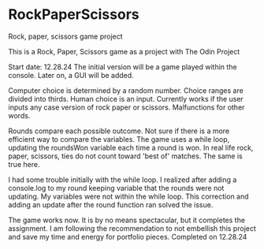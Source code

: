 # RockPaperScissors
Rock, paper, scissors game project

This is a Rock, Paper, Scissors game as a project with The Odin Project

Start date: 12.28.24
The initial version will be a game played within the console. Later on, a GUI will be added.

Computer choice is determined by a random number. Choice ranges are divided into thirds.
Human choice is an input. Currently works if the user inputs any case version of rock paper or scissors. Malfunctions for other words.

Rounds compare each possible outcome. Not sure if there is a more efficient way to compare the variables.
The game uses a while loop, updating the roundsWon variable each time a round is won.
In real life rock, paper, scissors, ties do not count toward 'best of' matches. The same is true here.

I had some trouble initially with the while loop. I realized after adding a console.log to my round keeping variable
that the rounds were not updating. My variables were not within the while loop. This correction and adding an update after the round
function ran solved the issue.

The game works now. It is by no means spectacular, but it completes the assignment. I am following the recommendation to not embellish this project
and save my time and energy for portfolio pieces.
Completed on 12.28.24